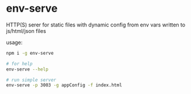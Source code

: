 # env-serve

HTTP(S) serer for static files with dynamic config from env vars written to js/html/json files

usage:

```bash
npm i -g env-serve

# for help
env-serve --help

# run simple server
env-serve -p 3003 -g appConfig -f index.html
```
